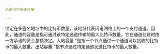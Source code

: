 ```yaml
---
术语闪电信道容量

---
```

锁定在多签名地址中的比特币数量，该地址代表闪电网络上的一个支付通道。因此，通道的容量是指可通过该特定通道传输的最大比特币数量。它在通道创建时由一方承诺的资金总额决定。入站容量 "是指一个节点通过一个通道可以接收的比特币的最大数量。出站容量 "指节点通过特定通道发送比特币的最大数量。